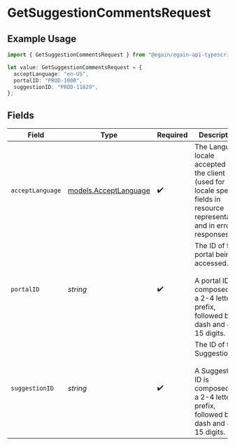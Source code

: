 # GetSuggestionCommentsRequest

## Example Usage

```typescript
import { GetSuggestionCommentsRequest } from "@egain/egain-api-typescript/models/operations";

let value: GetSuggestionCommentsRequest = {
  acceptLanguage: "en-US",
  portalID: "PROD-1000",
  suggestionID: "PROD-11829",
};
```

## Fields

| Field                                                                                                                           | Type                                                                                                                            | Required                                                                                                                        | Description                                                                                                                     | Example                                                                                                                         |
| ------------------------------------------------------------------------------------------------------------------------------- | ------------------------------------------------------------------------------------------------------------------------------- | ------------------------------------------------------------------------------------------------------------------------------- | ------------------------------------------------------------------------------------------------------------------------------- | ------------------------------------------------------------------------------------------------------------------------------- |
| `acceptLanguage`                                                                                                                | [models.AcceptLanguage](../../models/acceptlanguage.md)                                                                         | :heavy_check_mark:                                                                                                              | The Language locale accepted by the client (used for locale specific fields in resource representation and in error responses). | en-US                                                                                                                           |
| `portalID`                                                                                                                      | *string*                                                                                                                        | :heavy_check_mark:                                                                                                              | The ID of the portal being accessed.<br><br>A portal ID is composed of a 2-4 letter prefix, followed by a dash and 4-15 digits. | PROD-1000                                                                                                                       |
| `suggestionID`                                                                                                                  | *string*                                                                                                                        | :heavy_check_mark:                                                                                                              | The ID of the Suggestion.<br><br>A Suggestion ID is composed of a 2-4 letter prefix, followed by a dash and 4-15 digits.        | PROD-11829                                                                                                                      |